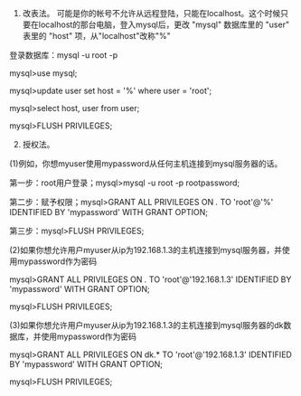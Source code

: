 1. 改表法。
可能是你的帐号不允许从远程登陆，只能在localhost。这个时候只要在localhost的那台电脑，登入mysql后，更改 "mysql" 数据库里的 "user" 表里的 "host" 项，从"localhost"改称"%"

登录数据库：mysql -u root -p

mysql>use mysql;

mysql>update user set host = '%' where user = 'root';

mysql>select host, user from user;

mysql>FLUSH PRIVILEGES;


2. 授权法。

(1)例如，你想myuser使用mypassword从任何主机连接到mysql服务器的话。

第一步：root用户登录；mysql>mysql -u root -p rootpassword;

第二步：赋予权限；mysql>GRANT ALL PRIVILEGES ON *.* TO 'root'@'%' IDENTIFIED BY 'mypassword' WITH GRANT OPTION;

第三步：mysql>FLUSH   PRIVILEGES;

(2)如果你想允许用户myuser从ip为192.168.1.3的主机连接到mysql服务器，并使用mypassword作为密码

mysql>GRANT ALL PRIVILEGES ON *.* TO 'root'@'192.168.1.3' IDENTIFIED BY 'mypassword' WITH GRANT OPTION;

mysql>FLUSH   PRIVILEGES;

(3)如果你想允许用户myuser从ip为192.168.1.3的主机连接到mysql服务器的dk数据库，并使用mypassword作为密码

mysql>GRANT ALL PRIVILEGES ON dk.* TO 'root'@'192.168.1.3' IDENTIFIED BY 'mypassword' WITH GRANT OPTION;

mysql>FLUSH   PRIVILEGES;
